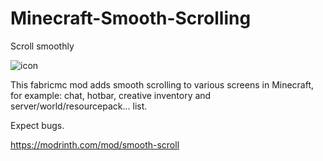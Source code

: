 # Minecraft-Smooth-Scrolling
Scroll smoothly

![icon](https://github.com/SmajloSlovakian/Minecraft-Smooth-Scrolling/assets/16209307/d4bf967b-9ee0-4e94-af9c-7dc0c5a984a2)

This fabricmc mod adds smooth scrolling to various screens in Minecraft, for example: chat, hotbar, creative inventory and server/world/resourcepack... list.

Expect bugs.

https://modrinth.com/mod/smooth-scroll
